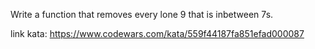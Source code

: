 Write a function that removes every lone 9 that is inbetween 7s.

link kata: https://www.codewars.com/kata/559f44187fa851efad000087